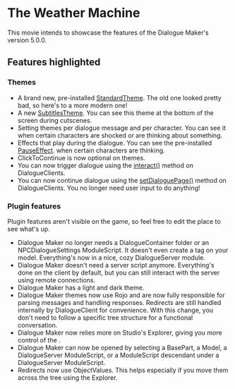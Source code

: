 # The Weather Machine
This movie intends to showcase the features of the Dialogue Maker's version 5.0.0. 

## Features highlighted
### Themes
* A brand new, pre-installed [StandardTheme](https://github.com/DialogueMaker/StandardTheme). The old one looked pretty bad, so here's to a more modern one! 
* A new [SubtitlesTheme](https://github.com/DialogueMaker/SubtitlesTheme). You can see this theme at the bottom of the screen during cutscenes.
* Setting themes per dialogue message and per character. You can see it when certain characters are shocked or are thinking about something.
* Effects that play during the dialogue. You can see the pre-installed [PauseEffect](https://github.com/DialogueMaker/PauseEffect). when certain characters are thinking.
* ClickToContinue is now optional on themes.
* You can now trigger dialogue using the [interact()]() method on DialogueClients.
* You can now continue dialogue using the [setDialoguePage()]() method on DialogueClients. You no longer need user input to do anything!

### Plugin features
Plugin features aren't visible on the game, so feel free to edit the place to see what's up.

* Dialogue Maker no longer needs a DialogueContainer folder or an NPCDialogueSettings ModuleScript. It doesn't even create a tag on your model. Everything's now in a nice, cozy DialogueServer module.
* Dialogue Maker doesn't need a server script anymore. Everything's done on the client by default, but you can still interact with the server using remote connections.
* Dialogue Maker has a light and dark theme.
* Dialogue Maker themes now use Rojo and are now fully responsible for parsing messages and handling responses. Redirects are still handled internally by DialogueClient for convenience. With this change, you don't need to follow a specific tree structure for a functional conversation.
* Dialogue Maker now relies more on Studio's Explorer, giving you more control of the .
* Dialogue Maker can now be opened by selecting a BasePart, a Model, a DialogueServer ModuleScript, or a ModuleScript descendant under a DialogueServer ModuleScript. 
* Redirects now use ObjectValues. This helps especially if you move them across the tree using the Explorer.
